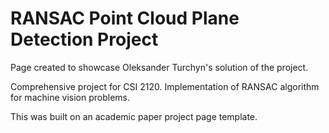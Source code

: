 # RANSAC Point Cloud Plane Detection Project
Page created to showcase Oleksander Turchyn's solution of the project. 

Comprehensive project for CSI 2120. Implementation of RANSAC algorithm for machine vision problems.

This was built on an academic paper project page template.

